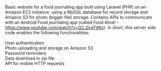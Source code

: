 Basic website for a food journaling app built using Laravel (PHP) on an Amazon EC2 instance, using a MySQL database for record storage and Amazon S3 for photo (bigger file) storage. Contains APIs to communicate with an Android Food journaling app (called Food Alive! - https://www.youtube.com/watch?v=Q2_QceTjtKo). In short, this server side code enables the following functionalities:
<br>
<br>
User authentication 
<br>
Photo uploading and storage on Amazon S3 
<br>
Password reminders
<br>
Data download in zip file
<br>
API for mobile HTTP requests
